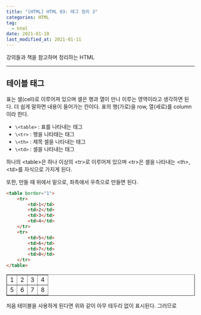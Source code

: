 ```yaml
---  
title: "[HTML] HTML 03: 태그 정리 3"  
categories: HTML  
tag:
  - html
date: 2021-01-10
last_modified_at: 2021-01-11
--- 
```


강의들과 책을 참고하며 정리하는 HTML

---

## 테이블 태그

표는 셀(cell)로 이루어져 있으며 셀은 행과 열이 만나 이루는 영역이라고 생각하면 된다. 더 쉽게 말하면 내용이 들어가는 칸이다. 표의 행(가로)을 row, 열(세로)를 column이라 한다.

- `\<table>` : 표를 나타내는 태그
- `\<tr>` : 행을 나타태는 태그
- `\<th>` : 제목 셀을 나타내는 태그
- `\<td>` : 셀을 나타내는 태그

하나의 \<table>은 하나 이상의 \<tr>로 이루어져 있으며 \<tr>은 셀을 나타내는 \<th>, \<td>를 자식으로 가지게 된다.

또한, 만들 때 위에서 밑으로, 좌측에서 우측으로 만들면 된다.

```html
<table border="1">
    <tr>
        <td>1</td>
        <td>2</td>
        <td>3</td>
        <td>4</td>
    </tr>
    <tr>
        <td>5</td>
        <td>6</td>
        <td>7</td>
        <td>8</td>
    </tr>
</table>
```

<table border="1">
    <tr>
        <td>1</td>
        <td>2</td>
        <td>3</td>
        <td>4</td>
    </tr>
    <tr>
        <td>5</td>
        <td>6</td>
        <td>7</td>
        <td>8</td>
    </tr>
</table>

처음 테이블을 사용하게 된다면 위와 같이 아무 테두리 없이 표시된다. 그러므로 